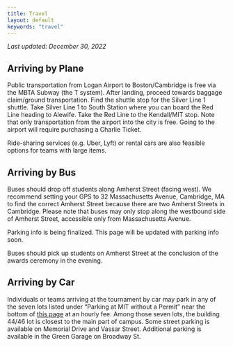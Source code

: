 ```yaml
---
title: Travel
layout: default
keywords: "travel"
---
```


_Last updated: December 30, 2022_

## Arriving by Plane

Public transportation from Logan Airport to Boston/Cambridge is free via the MBTA Subway (the T system). After landing, proceed towards baggage claim/ground transportation. Find the shuttle stop for the Silver Line 1 shuttle. Take Silver Line 1 to South Station where you can board the Red Line heading to Alewife. Take the Red Line to the Kendall/MIT stop. Note that only transportation from the airport into the city is free. Going to the airport will require purchasing a Charlie Ticket.

Ride-sharing services (e.g. Uber, Lyft) or rental cars are also feasible options for teams with large items.

## Arriving by Bus

Buses should drop off students along Amherst Street (facing west). We recommend setting your GPS to 32 Massachusetts Avenue, Cambridge, MA to find the correct Amherst Street because there are two Amherst Streets in Cambridge. Please note that buses may only stop along the westbound side of Amherst Street, accessible only from Massachusetts Avenue.

Parking info is being finalized. This page will be updated with parking info soon.

Buses should pick up students on Amherst Street at the conclusion of the awards ceremony in the evening.

## Arriving by Car

Individuals or teams arriving at the tournament by car may park in any of the seven lots listed under “Parking at MIT without a Permit” near the bottom of [this page](https://web.mit.edu/facilities/transportation/parking/visitors/public_parking.html) at an hourly fee. Among those seven lots, the building 44/46 lot is closest to the main part of campus. Some street parking is available on Memorial Drive and Vassar Street. Additional parking is available in the Green Garage on Broadway St.
